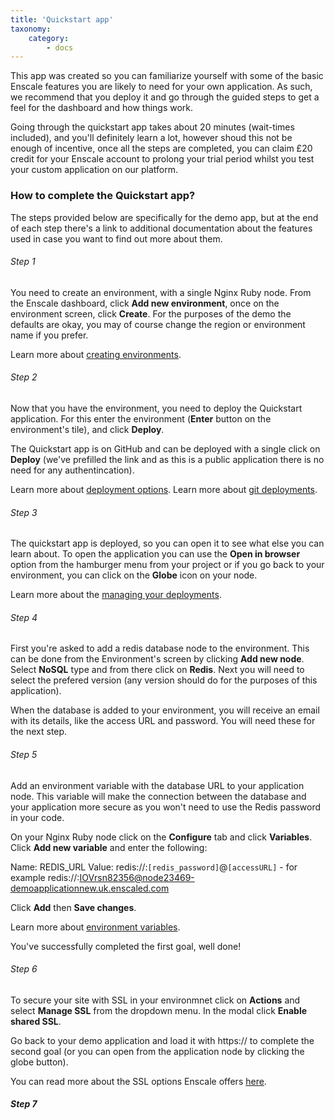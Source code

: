 ```yaml
---
title: 'Quickstart app'
taxonomy:
    category:
        - docs
---
```


This app was created so you can familiarize yourself with some of the basic Enscale features you are likely to need for your own application. As such, we recommend that you deploy it and go through the guided steps to get a feel for the dashboard and how things work.

Going through the quickstart app takes about 20 minutes (wait-times included), and you'll definitely learn a lot, however shoud this not be enough of incentive, once all the steps are completed, you can claim £20 credit for your Enscale account to prolong your trial period whilst you test your custom application on our platform.

### How to complete the Quickstart app?

The steps provided below are specifically for the demo app, but at the end of each step there's a link to additional documentation about the features used in case you want to find out more about them.

###### Step 1

You need to create an environment, with a single Nginx Ruby node. From the Enscale dashboard, click **Add new environment**, once on the environment screen, click **Create**. For the purposes of the demo the defaults are okay, you may of course change the region or environment name if you prefer.

Learn more about [creating environments](/getting-started/create-environment).

###### Step 2

Now that you have the environment, you need to deploy the Quickstart application. For this enter the environment (**Enter** button on the environment's tile), and click **Deploy**.

The Quickstart app is on GitHub and can be deployed with a single click on **Deploy** (we've prefilled the link and as this is a public application there is no need for any authentincation). 

Learn more about [deployment options](/deployments).
Learn more about [git deployments](/deployments/git).

###### Step 3

The quickstart app is deployed, so you can open it to see what else you can learn about. To open the application you can use the **Open in browser** option from the hamburger menu from your project or if you go back to your environment, you can click on the **Globe** icon on your node. 

Learn more about the [managing your deployments](/deployments/deployment-manager).

###### Step 4

First you're asked to add a redis database node to the environment. This can be done from the Environment's screen by clicking **Add new node**. Select **NoSQL** type and from there click on **Redis**. Next you will need to select the prefered version (any version should do for the purposes of this application).

When the database is added to your environment, you will receive an email with its details, like the access URL and password. You will need these for the next step.

###### Step 5

Add an environment variable with the database URL to your application node. This variable will make the connection between the database and your application more secure as you won't need to use the Redis password in your code.

On your Nginx Ruby node click on the **Configure** tab and click **Variables**. Click **Add new variable** and enter the following:

Name: REDIS_URL
Value: redis://:`[redis_password]`@`[accessURL]` - for example redis://:IOVrsn82356@node23469-demoapplicationnew.uk.enscaled.com

Click **Add** then **Save changes**.

Learn more about [environment variables](/features/environment-variables).

You've successfully completed the first goal, well done!

###### Step 6

To secure your site with SSL in your environmnet click on **Actions** and select **Manage SSL** from the dropdown menu. In the modal click **Enable shared SSL**.

Go back to your demo application and load it with https:// to complete the second goal (or you can open from the application node by clicking the globe button).

You can read more about the SSL options Enscale offers [here](/features/ssl-certificates). 

##### Step 7



